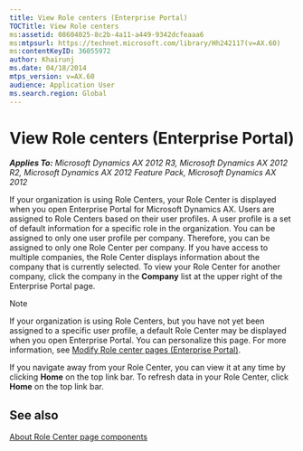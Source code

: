 ```yaml
---
title: View Role centers (Enterprise Portal)
TOCTitle: View Role centers
ms:assetid: 08604025-8c2b-4a11-a449-9342dcfeaaa6
ms:mtpsurl: https://technet.microsoft.com/library/Hh242117(v=AX.60)
ms:contentKeyID: 36055972
author: Khairunj
ms.date: 04/18/2014
mtps_version: v=AX.60
audience: Application User
ms.search.region: Global
---
```


# View Role centers (Enterprise Portal) 


_**Applies To:** Microsoft Dynamics AX 2012 R3, Microsoft Dynamics AX 2012 R2, Microsoft Dynamics AX 2012 Feature Pack, Microsoft Dynamics AX 2012_

If your organization is using Role Centers, your Role Center is displayed when you open Enterprise Portal for Microsoft Dynamics AX. Users are assigned to Role Centers based on their user profiles. A user profile is a set of default information for a specific role in the organization. You can be assigned to only one user profile per company. Therefore, you can be assigned to only one Role Center per company. If you have access to multiple companies, the Role Center displays information about the company that is currently selected. To view your Role Center for another company, click the company in the **Company** list at the upper right of the Enterprise Portal page.


> [!NOTE]
> <P>If your organization is using Role Centers, but you have not yet been assigned to a specific user profile, a default Role Center may be displayed when you open Enterprise Portal. You can personalize this page. For more information, see <A href="modify-role-center-pages-enterprise-portal.md">Modify Role center pages (Enterprise Portal)</A>.</P>



If you navigate away from your Role Center, you can view it at any time by clicking **Home** on the top link bar. To refresh data in your Role Center, click **Home** on the top link bar.

## See also

[About Role Center page components](about-role-center-page-components.md)

  


